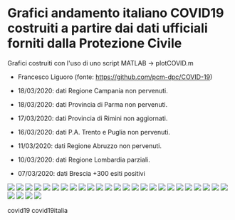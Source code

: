 # Grafici andamento italiano COVID19 costruiti a partire dai dati ufficiali forniti dalla Protezione Civile 
Grafici costruiti con l'uso di uno script MATLAB -> plotCOVID.m

- Francesco Liguoro
(fonte: https://github.com/pcm-dpc/COVID-19)

- 18/03/2020: dati Regione Campania non pervenuti.
- 18/03/2020: dati Provincia di Parma non pervenuti.
- 17/03/2020: dati Provincia di Rimini non aggiornati.
- 16/03/2020: dati P.A. Trento e Puglia non pervenuti.
- 11/03/2020: dati Regione Abruzzo non pervenuti.
- 10/03/2020: dati Regione Lombardia parziali.
- 07/03/2020: dati Brescia +300 esiti positivi

![](Grafici/Nazionale.png)
![](Grafici/GioNazionale.png)
![](Grafici/LogNazionale.png)
![](Grafici/Valle%20d'Aosta.png)
![](Grafici/ospedalizzatiValle%20d'Aosta.png)
![](Grafici/Lombardia.png)
![](Grafici/ospedalizzatiLombardia.png)
![](Grafici/Emilia%20Romagna.png)
![](Grafici/ospedalizzatiEmilia%20Romagna.png)
![](Grafici/Veneto.png)
![](Grafici/ospedalizzatiVeneto.png)
![](Grafici/Marche.png)
![](Grafici/ospedalizzatiMarche.png)
![](Grafici/Toscana.png)
![](Grafici/ospedalizzatiToscana.png)
![](Grafici/Abruzzo.png)
![](Grafici/ospedalizzatiAbruzzo.png)
![](Grafici/Lazio.png)
![](Grafici/ospedalizzatiLazio.png)
![](Grafici/Campania.png)
![](Grafici/ospedalizzatiCampania.png)
![](Grafici/Puglia.png)
![](Grafici/ospedalizzatiPuglia.png)
![](Grafici/Calabria.png)
![](Grafici/ospedalizzatiCalabria.png)
![](Grafici/Sicilia.png)
![](Grafici/ospedalizzatiSicilia.png)
![](Grafici/Sardegna.png)
![](Grafici/ospedalizzatiSardegna.png)

covid19 covid19italia
